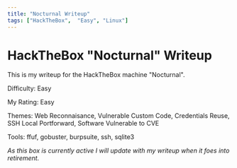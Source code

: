 ```yaml
---
title: "Nocturnal Writeup"
tags: ["HackTheBox",  "Easy", "Linux"]
---
```


# HackTheBox "Nocturnal" Writeup

This is my writeup for the HackTheBox machine "Nocturnal". 

Difficulty: Easy

My Rating: Easy

Themes: Web Reconnaisance, Vulnerable Custom Code, Credentials Reuse, SSH Local Portforward, Software Vulnerable to CVE

Tools: ffuf, gobuster, burpsuite, ssh, sqlite3

*As this box is currently active I will update with my writeup when it foes into retirement.*
